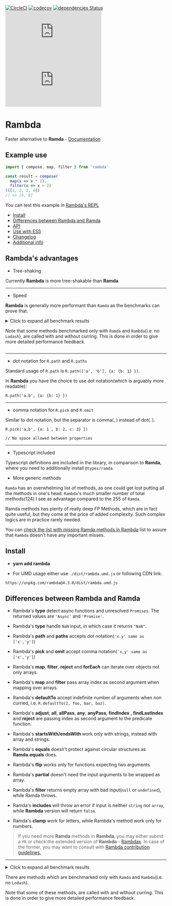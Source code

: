 

[![CircleCI](https://circleci.com/gh/selfrefactor/rambda/tree/master.svg?style=svg)](https://circleci.com/gh/selfrefactor/rambda/tree/master)
[![codecov](https://codecov.io/gh/selfrefactor/rambda/branch/master/graph/badge.svg)](https://codecov.io/gh/selfrefactor/rambda)
[![dependencies Status](https://david-dm.org/selfrefactor/rambda/status.svg)](https://david-dm.org/selfrefactor/rambda)
![Normal size](https://img.badgesize.io/selfrefactor/rambda/master/dist/rambda.js)
![Gzip size](https://img.badgesize.io/selfrefactor/rambda/master/dist/rambda.js?compression=gzip)

# Rambda

Faster alternative to **Ramda** - [Documentation](https://selfrefactor.github.io/rambda/#/)

## Example use

```javascript
import { compose, map, filter } from 'rambda'

const result = compose(
  map(x => x * 2),
  filter(x => x > 2)
)([1, 2, 3, 4])
// => [6, 8]
```

You can test this example in <a href="https://rambda.now.sh?const%20result%20%3D%20R.compose(%0A%20%20R.map(x%20%3D%3E%20x%20*%202)%2C%0A%20%20R.filter(x%20%3D%3E%20x%20%3E%202)%0A)(%5B1%2C%202%2C%203%2C%204%5D)%0A%0A%2F%2F%20%3D%3E%20%5B6%2C%208%5D">Rambda's REPL</a>

* [Install](#install)
* [Differences between Rambda and Ramda](#differences-between-rambda-and-ramda)
* [API](#api)
* [Use with ES5](#use-with-es5)
* [Changelog](#changelog)
* [Additional info](#additional-info)

## Rambda's advantages

- Tree-shaking

Currently **Rambda** is more tree-shakable than **Ramda**

---

- Speed

**Rambda** is generally more performant than `Ramda` as the benchmarks can prove that.

<details>

<summary>
Click to expand all benchmark results

Note that some methods benchmarked only with `Ramda` and `Rambda`(i.e. no `Lodash`), are called with and without curring. This is done in order to give more detailed performance feedback.

</summary>

method | Rambda | Ramda | Lodash
--- |--- | --- | ---
 *add* | 🚀 Fastest | 28.16% slower | 76.17% slower
 *adjust* | 🚀 Fastest | 2.8% slower | 🔳
 *all* | 🚀 Fastest | 89.64% slower | 🔳
 *allPass* | 🚀 Fastest | 98.48% slower | 🔳
 *any* | 🚀 Fastest | 92.1% slower | 29.4% slower
 *anyPass* | 🚀 Fastest | 98.67% slower | 🔳
 *append* | 🚀 Fastest | 85.14% slower | 🔳
 *applySpec* | 🚀 Fastest | 82.9% slower | 🔳
 *assoc* | 76.71% slower | 63.5% slower | 🚀 Fastest
 *clone* | 🚀 Fastest | 93.55% slower | 88.95% slower
 *compose* | 🚀 Fastest | 95.09% slower | 79.91% slower
 *curry* | 🚀 Fastest | 42.95% slower | 🔳
 *defaultTo* | 🚀 Fastest | 41.61% slower | 🔳
 *drop* | 🚀 Fastest | 89.2% slower | 🔳
 *dropLast* | 🚀 Fastest | 91.53% slower | 🔳
 *equals* | 🚀 Fastest | 84.87% slower | 59.82% slower
 *filter* | 🚀 Fastest | 72.63% slower | 11.78% slower
 *find* | 🚀 Fastest | 47.89% slower | 60.19% slower
 *findIndex* | 🚀 Fastest | 90.6% slower | 84.75% slower
 *flatten* | 10.31% slower | 96.42% slower | 🚀 Fastest
 *ifElse* | 🚀 Fastest | 23.16% slower | 🔳
 *includes* | 🚀 Fastest | 66.8% slower | 🔳
 *indexOf* | 🚀 Fastest | 69.38% slower | 0.64% slower
 *init* | 🚀 Fastest | 94.17% slower | 2.63% slower
 *is* | 🚀 Fastest | 44.05% slower | 🔳
 *isEmpty* | 37.68% slower | 92.85% slower | 🚀 Fastest
 *last* | 🚀 Fastest | 99.02% slower | 3.5% slower
 *lastIndexOf* | 🚀 Fastest | 45.56% slower | 🔳
 *map* | 🚀 Fastest | 87.72% slower | 23.59% slower
 *match* | 🚀 Fastest | 52.01% slower | 🔳
 *merge* | 🚀 Fastest | 29.34% slower | 67.66% slower
 *none* | 🚀 Fastest | 66.57% slower | 🔳
 *omit* | 🚀 Fastest | 72.93% slower | 97.97% slower
 *over* | 🚀 Fastest | 56.26% slower | 🔳
 *path* | 0.34% slower | 52.76% slower | 🚀 Fastest
 *pick* | 🚀 Fastest | 24.06% slower | 88.13% slower
 *prop* | 🚀 Fastest | 94.38% slower | 🔳
 *propEq* | 🚀 Fastest | 90.34% slower | 🔳
 *range* | 🚀 Fastest | 63.45% slower | 50.56% slower
 *reduce* | 71.84% slower | 84.24% slower | 🚀 Fastest
 *repeat* | 55.51% slower | 83.45% slower | 🚀 Fastest
 *replace* | 🚀 Fastest | 35.85% slower | 4.98% slower
 *set* | 🚀 Fastest | 57.61% slower | 🔳
 *sort* | 🚀 Fastest | 28.43% slower | 🔳
 *sortBy* | 🚀 Fastest | 16.52% slower | 72.48% slower
 *split* | 🚀 Fastest | 56.27% slower | 28.78% slower
 *splitEvery* | 🚀 Fastest | 74.75% slower | 🔳
 *take* | 🚀 Fastest | 96% slower | 26.07% slower
 *takeLast* | 🚀 Fastest | 96.37% slower | 28.53% slower
 *test* | 🚀 Fastest | 86.86% slower | 🔳
 *type* | 19.76% slower | 🚀 Fastest | 🔳
 *uniq* | 99.56% slower | 96.54% slower | 🚀 Fastest
 *update* | 🚀 Fastest | 87.94% slower | 🔳
 *view* | 🚀 Fastest | 69.35% slower | 🔳

</details>

---

- dot notation for `R.path` and `R.paths`

Standard usage of `R.path` is `R.path(['a', 'b'], {a: {b: 1} })`.

In **Rambda** you have the choice to use dot notation(which is arguably more readable):

```
R.path('a.b', {a: {b: 1} })
```

---

- comma notation for `R.pick` and `R.omit`

Similar to dot notation, but the separator is comma(`,`) instead of dot(`.`).

```
R.pick('a,b', {a: 1 , b: 2, c: 3} })

// No space allowed between properties
```

---

- Typescript included

Typescript definitions are included in the library, in comparison to **Ramda**, where you need to additionally install `@types/ramda`.

- More generic methods

`Ramda` has an overwhelming list of methods, as one could get lost putting all the methods in one's head. `Rambda`'s much smaller number of total methods(124) I see as advantage compared to the 255 of `Ramda`.

Ramda methods has plenty of really deep FP Methods, which are in fact quite useful, but they come at the price of added complexity. Such complex logics are in practice rarely needed.

You can [check the list with missing  Ramda methods in Rambda](https://github.com/selfrefactor/rambda/blob/master/files/ramdaMissing.md)  list to assure that `Rambda` doesn't have any important misses.

## Install

- **yarn add rambda**

- For UMD usage either use `./dist/rambda.umd.js` or following CDN link:

```
https://unpkg.com/rambda@4.3.0/dist/rambda.umd.js
```

## Differences between Rambda and Ramda

- Rambda's **type** detect async functions and unresolved `Promises`. The returned values are `'Async'` and `'Promise'`.

- Rambda's **type** handle `NaN` input, in which case it returns `"NaN"`.

- Rambda's **path** and **paths** accepts dot notation(`'x.y' same as ['x','y']`)

- Rambda's **pick** and **omit** accept comma notation(`'x,y' same as ['x','y']`)

- Rambda's **map**, **filter**, **reject** and **forEach** can iterate over objects not only arrays.

- Rambda's **map** and **filter** pass array index as second argument when mapping over arrays.

- Rambda's **defaultTo** accept indefinite number of arguments when non curried, i.e. `R.defaultTo(2, foo, bar, baz)`.

- Rambda's **adjust**, **all**, **allPass**, **any**, **anyPass**, **findIndex** , **findLastIndex** and **reject** are passing index as second argument to the predicate function.

- Rambda's **startsWith/endsWith** work only with strings, instead with array and strings.

- Rambda's **equals** doesn't protect against circular structures as **Ramda.equals** does.

- Rambda's **flip** works only for functions expecting two arguments.

- Rambda's **partial** doesn't need the input arguments to be wrapped as array.

- Rambda's **filter** returns empty array with bad input(`null` or `undefined`), while Ramda throws.

- Ramda's **includes** will throw an error if input is neither `string` nor `array`, while **Rambda** version will return `false`.

- Ramda's **clamp** work for letters, while Rambda's method work only for numbers.

> If you need more **Ramda** methods in **Rambda**, you may either submit a `PR` or check the extended version of **Rambda** - [Rambdax](https://github.com/selfrefactor/rambdax). In case of the former, you may want to consult with [Rambda contribution guidelines.](CONTRIBUTING.md)

---


<details>

<summary>
Click to expand all benchmark results

There are methods which are benchmarked only with `Ramda` and `Rambda`(i.e. no `Lodash`).

Note that some of these methods, are called with and without curring. This is done in order to give more detailed performance feedback.

</summary>

 *add* | 🚀 Fastest | 28.16% slower | 76.17% slower
 *adjust* | 🚀 Fastest | 2.8% slower | 🔳
 *all* | 🚀 Fastest | 89.64% slower | 🔳
 *allPass* | 🚀 Fastest | 98.48% slower | 🔳
 *any* | 🚀 Fastest | 92.1% slower | 29.4% slower
 *anyPass* | 🚀 Fastest | 98.67% slower | 🔳
 *append* | 🚀 Fastest | 85.14% slower | 🔳
 *applySpec* | 🚀 Fastest | 82.9% slower | 🔳
 *assoc* | 76.71% slower | 63.5% slower | 🚀 Fastest
 *clone* | 🚀 Fastest | 93.55% slower | 88.95% slower
 *compose* | 🚀 Fastest | 95.09% slower | 79.91% slower
 *converge* | 72.48% slower | 🚀 Fastest | 🔳
 *curry* | 🚀 Fastest | 42.95% slower | 🔳
 *curryN* | 🚀 Fastest | 22.07% slower | 🔳
 *defaultTo* | 🚀 Fastest | 41.61% slower | 🔳
 *drop* | 🚀 Fastest | 89.2% slower | 🔳
 *dropLast* | 🚀 Fastest | 91.53% slower | 🔳
 *equals* | 🚀 Fastest | 84.87% slower | 59.82% slower
 *filter* | 🚀 Fastest | 72.63% slower | 11.78% slower
 *find* | 🚀 Fastest | 47.89% slower | 60.19% slower
 *findIndex* | 🚀 Fastest | 90.6% slower | 84.75% slower
 *flatten* | 10.31% slower | 96.42% slower | 🚀 Fastest
 *ifElse* | 🚀 Fastest | 23.16% slower | 🔳
 *includes* | 🚀 Fastest | 66.8% slower | 🔳
 *indexOf* | 🚀 Fastest | 69.38% slower | 0.64% slower
 *init* | 🚀 Fastest | 94.17% slower | 2.63% slower
 *is* | 🚀 Fastest | 44.05% slower | 🔳
 *isEmpty* | 37.68% slower | 92.85% slower | 🚀 Fastest
 *last* | 🚀 Fastest | 99.02% slower | 3.5% slower
 *lastIndexOf* | 🚀 Fastest | 45.56% slower | 🔳
 *map* | 🚀 Fastest | 87.72% slower | 23.59% slower
 *match* | 🚀 Fastest | 52.01% slower | 🔳
 *merge* | 🚀 Fastest | 29.34% slower | 67.66% slower
 *none* | 🚀 Fastest | 66.57% slower | 🔳
 *omit* | 🚀 Fastest | 72.93% slower | 97.97% slower
 *over* | 🚀 Fastest | 56.26% slower | 🔳
 *path* | 0.34% slower | 52.76% slower | 🚀 Fastest
 *pick* | 🚀 Fastest | 24.06% slower | 88.13% slower
 *prop* | 🚀 Fastest | 94.38% slower | 🔳
 *propEq* | 🚀 Fastest | 90.34% slower | 🔳
 *range* | 🚀 Fastest | 63.45% slower | 50.56% slower
 *reduce* | 71.84% slower | 84.24% slower | 🚀 Fastest
 *repeat* | 55.51% slower | 83.45% slower | 🚀 Fastest
 *replace* | 🚀 Fastest | 35.85% slower | 4.98% slower
 *set* | 🚀 Fastest | 57.61% slower | 🔳
 *sort* | 🚀 Fastest | 28.43% slower | 🔳
 *sortBy* | 🚀 Fastest | 16.52% slower | 72.48% slower
 *split* | 🚀 Fastest | 56.27% slower | 28.78% slower
 *splitEvery* | 🚀 Fastest | 74.75% slower | 🔳
 *take* | 🚀 Fastest | 96% slower | 26.07% slower
 *takeLast* | 🚀 Fastest | 96.37% slower | 28.53% slower
 *test* | 🚀 Fastest | 86.86% slower | 🔳
 *type* | 19.76% slower | 🚀 Fastest | 🔳
 *uniq* | 99.56% slower | 96.54% slower | 🚀 Fastest
 *update* | 🚀 Fastest | 87.94% slower | 🔳
 *view* | 🚀 Fastest | 69.35% slower | 🔳

<details>


## API

### add

> add(a: number, b: number): number

It adds `a` and `b`. It doesn't work with strings, as the inputs are parsed to numbers before calculation.

```javascript
R.add(2, 3) // =>  5
```

> Note
It doesn't work with strings

### adjust

> adjust<T>(index: number, replaceFn: (a: T) => T, list: ReadonlyArray<T>): T[]

It replaces `index` in array `list` with the result of `replaceFn(arr[i])`.

```javascript
R.adjust(
  0,
  a => a + 1,
  [0, 100]
) // => [1, 100]
```


<details>

<summary>

Rambda.adjust failed spec against **Ramda.adjust** 

> Reason for the failure: ramda accepts an array-like object

</summary>

var R = require('../../../../dist/rambda.js');
var eq = require('./shared/eq');

describe('adjust', function() {
  it('accepts an array-like object', function() {
    function args() {
      return arguments;
    }
    eq(R.adjust(2, R.add(1), args(0, 1, 2, 3)), [0, 1, 3, 3]);
  });
});

<details>


### all

> all<T>(predicate: (x: T) => boolean, list: ReadonlyArray<T>): boolean

It returns `true`, if all members of array `list` returns `true`, when applied as argument to `predicate` function.

```javascript
const list = [ 0, 1, 2, 3, 4 ]
const predicate = x => x > -1

const result = R.all(fn, arr)
// => true
```

### allPass

> allPass<T>(predicates: ((x: T) => boolean)[]): (input: T) => boolean

### always

> always<T>(x: T): () => T

### and

> and<T extends { and?: ((...a: readonly any[]) => any)

### any

> any<T>(fn: (x: T, i: number) => boolean, arr: ReadonlyArray<T>): boolean

### anyPass

> anyPass<T>(preds: ReadonlyArray<SafePred<T>>): SafePred<T>

### append

> append<T>(el: T, list: ReadonlyArray<T>): T[]

### applySpec

> applySpec<Obj extends Record<string, (...args: readonly any[]) => any>>(
  obj: Obj
): (
    ...args: Parameters<ValueOfRecord<Obj>>
  ) => { [Key in keyof Obj]: ReturnType<Obj[Key]> }

### assoc

> assoc<T, U, K extends string>(prop: K, value: T, obj: U): Record<K, T> & U

### assocPath

> assocPath<T, U>(path: Path, val: T, obj: U): U

### both

> both(pred1: Pred, pred2: Pred): Pred

### clamp

> clamp(min: number, max: number, input: number): number

### clone

> clone<T>(value: T): T

### complement

> complement(pred: (...args: any[]) => boolean): (...args: any[]) => boolean

### compose

> compose<T1>(fn0: () => T1): () => T1

### concat

> concat<T>(x: ReadonlyArray<T>, y: ReadonlyArray<T>): T[]

### cond

> cond(fns: [Pred, (...a: readonly any[]) => any][]): (...a: readonly any[]) => any

### curry

> curry<F extends (...args: any) => any>(f: F): FToolbelt.Curry<F>

### dec

> dec(n: number): number

### defaultTo

> defaultTo<T>(defaultValue: T): (...inputArguments: (T | null | undefined)[]) => T

### difference

> difference<T>(list1: ReadonlyArray<T>, list2: ReadonlyArray<T>): T[]

### dissoc

> dissoc<T>(prop: string, obj: any): T

### divide

> divide(a: number, b: number): number

### drop

> drop<T>(howManyToDrop: number, arrOrStr: ReadonlyArray<T>): T[]

### dropLast

> dropLast<T>(howManyToDrop: number, arrOrStr: ReadonlyArray<T>): T[]

### either

> either(pred1: Pred, pred2: Pred): Pred

### endsWith

> endsWith(a: string, list: string): boolean

### equals

> equals<T>(a: T, b: T): boolean

### F

> F(): boolean

### filter

> filter<T>(filterFn: FilterFunctionArray<T>): (x: T[]) => T[]

### find

> find<T>(findFn: (a: T) => boolean, arr: ReadonlyArray<T>): T | undefined

### findIndex

> findIndex<T>(findFn: (a: T) => boolean, arr: ReadonlyArray<T>): number

### flatten

> flatten<T>(x: ReadonlyArray<T> | ReadonlyArray<T[]> | ReadonlyArray<ReadonlyArray<T>>): T[]

### flip

> flip<T, U, TResult>(fn: (arg0: T, arg1: U) => TResult): (arg1: U, arg0?: T) => TResult

### forEach

> forEach<T>(fn: (x: T) => void, list: T[]): T[]

### fromPairs

> fromPairs<V>(pairs: KeyValuePair<string, V>[]): { [index: string]: V }

### groupBy

> groupBy<T>(fn: (a: T) => string, list: ReadonlyArray<T>): { [index: string]: T[] }

### groupWith

> groupWith<T>(fn: (x: T, y: T) => boolean): (list: ReadonlyArray<T>) => T[][]

### has

> has<T>(prop: string, obj: T): boolean

### head

> head<T>(arrOrStr: T[]): T | undefined

### identical

> identical<T>(a: T, b: T): boolean

### identity

> identity<T>(x: T): T

### ifElse

> ifElse(fn: Pred, onTrue: Arity1Fn, onFalse: Arity1Fn): Arity1Fn

### inc

> inc(n: number): number

### includes

> includes(valueToFind: string, input: ReadonlyArray<string> | string): boolean

### indexBy

> indexBy<T>(condition: (a: T) => string, arr: ReadonlyArray<T>): { [key: string]: T }

### indexOf

> indexOf<T>(target: T, arr: ReadonlyArray<T>): number

### init

> init<T>(arrOrStr: ReadonlyArray<T>): T[]

### intersection

> intersection<T>(list1: ReadonlyArray<T>, list2: ReadonlyArray<T>): T[]

### intersperse

> intersperse<T>(separator: T, list: ReadonlyArray<T>): T[]

### is

> is(xPrototype: any, x: any): boolean

### isEmpty

> isEmpty<T>(input: T): boolean

### isNil

> isNil(x: any): x is null | undefined

### join

> join(x: string, xs: ReadonlyArray<any>): string

### keys

> keys<T extends object>(x: T): (keyof T)[]

### last

> last<T>(arrOrStr: T[]): T | undefined

### lastIndexOf

> lastIndexOf<T>(x: T, arr: ReadonlyArray<T>): number

### length

> length<T>(list: ReadonlyArray<T>): number

### lens

> lens<T, U, V>(getter: (s: T) => U, setter: (a: U, s: T) => V): Lens

### lensIndex

> lensIndex(n: number): Lens

### lensProp

> lensProp(str: string): {
  <T, U>(obj: T): U

### map

> map<T, U>(mapFn: MapFunctionObject<T, U>, x: Dictionary<T>): Dictionary<U>

### match

> match(regexp: RegExp, str: string): any[]

### max

> max<T extends Ord>(a: T, b: T): T

### maxBy

> maxBy<T>(keyFn: (a: T) => Ord, a: T, b: T): T

### mean

> mean(list: ReadonlyArray<number>): number

### median

> median(list: ReadonlyArray<number>): number

### merge

> merge<T1, T2>(a: T1, b: T2): Merge<T2, T1>

### min

> min<T extends Ord>(a: T, b: T): T

### minBy

> minBy<T>(keyFn: (a: T) => Ord, a: T, b: T): T

### modulo

> modulo(a: number, b: number): number

### multiply

> multiply(a: number, b: number): number

### negate

> negate(a: number): number

### none

> none<T>(fn: (a: T) => boolean, list: ReadonlyArray<T>): boolean

### not

> not(x: any): boolean

### nth

> nth<T>(n: number, list: ReadonlyArray<T>): T | undefined

### omit

> omit<T>(propsToOmit: string | string[], obj: Dictionary<T>): Dictionary<T>

### over

> over<T>(lens: Lens, fn: Arity1Fn, value: T): T

### partial

> partial<V0, V1, T>(fn: (x0: V0, x1: V1) => T, x0: V0): (x1: V1) => T

### path

> path<Input, T>(pathToSearch: string | string[], obj: Input): T | undefined

### pathOr

> pathOr<T>(defaultValue: T, pathToSearch: Path, obj: any): T

### paths

> paths<Input, T>(pathsToSearch: (string | string[])[], obj: Input): (T | undefined)[]

### pick

> pick<T>(propsToPick: string | string[], obj: Dictionary<T>): Dictionary<T>

### pickAll

> pickAll<T, U>(names: ReadonlyArray<string>, obj: T): U

### pipe

> pipe<T1>(fn0: () => T1): () => T1

### pluck

> pluck<T>(property: number, arr: ReadonlyArray<T>): T

### prepend

> prepend<T>(x: T, arr: ReadonlyArray<T>): T[]

### product

> product(list: ReadonlyArray<number>): number

### prop

> prop<P extends keyof T, T>(propToFind: P, obj: T): T[P]

### propEq

> propEq<T>(propToFind: string | number, valueToMatch: T, obj: any): boolean

### propIs

> propIs<P extends keyof T, T>(type: any, name: P, obj: T): boolean

### propOr

> propOr<T, U, V>(val: T, p: string, obj: U): V

### range

> range(start: number, end: number): number[]

### reduce

> reduce<T, TResult>(fn: (acc: TResult, elem: T, i: number) => TResult, acc: TResult, list: ReadonlyArray<T>): TResult

### reject

> reject<T>(filterFn: FilterFunctionArray<T>): (x: T[]) => T[]

### repeat

> repeat<T>(a: T, n: number): T[]

### replace

> replace(strOrRegex: RegExp | string, replacer: string, str: string): string

### reverse

> reverse<T>(list: ReadonlyArray<T>): T[]

### set

> set<T, U>(lens: Lens, a: U, obj: T): T

### slice

> slice(a: number, b: number, list: string): string

### sort

> sort<T>(sortFn: (a: T, b: T) => number, arr: ReadonlyArray<T>): T[]

### sortBy

> sortBy<T>(sortFn: (a: T) => Ord, arr: ReadonlyArray<T>): T[]

### split

> split(sep: string | RegExp): (str: string) => string[]

### splitEvery

> splitEvery<T>(a: number, list: ReadonlyArray<T>): T[][]

### startsWith

> startsWith(a: string, list: string): boolean

### subtract

> subtract(a: number, b: number): number

### sum

> sum(list: ReadonlyArray<number>): number

### symmetricDifference

> symmetricDifference<T>(list1: ReadonlyArray<T>, list2: ReadonlyArray<T>): T[]

### T

> T(): boolean

### tail

> tail<T>(arrOrStr: ReadonlyArray<T>): T[]

### take

> take<T>(num: number, arrOrStr: ReadonlyArray<T>): T[]

### takeLast

> takeLast<T>(num: number, arrOrStr: ReadonlyArray<T>): T[]

### tap

> tap<T>(fn: (a: T) => any, value: T): T

### test

> test(regExpression: RegExp): (str: string) => boolean

### times

> times<T>(fn: (i: number) => T, n: number): T[]

### toLower

> toLower(str: string): string

### toPairs

> toPairs<S>(obj: { [k: string]: S } | { [k: number]: S }): [string, S][]

### toString

> toString<T>(val: T): string

### toUpper

> toUpper(str: string): string

### transpose

> transpose<T>(list: T[][]): T[][]

### trim

> trim(str: string): string

### type

> type(val: any): "Object" | "Number" | "Boolean" | "String" | "Null" | "Array" | "Function" | "Undefined" | "Async" | "Promise" | "RegExp" | "NaN"

### uniq

> uniq<T>(arr: ReadonlyArray<T>): T[]

### uniqWith

> uniqWith<T, U>(fn: (x: T, y: T) => boolean, arr: ReadonlyArray<T>): T[]

### update

> update<T>(index: number, value: T, list: ReadonlyArray<T>): T[]

### values

> values<T extends object, K extends keyof T>(obj: T): T[K][]

### view

> view<T, U>(lens: Lens): (obj: T) => U

### without

> without<T>(list1: ReadonlyArray<T>, list2: ReadonlyArray<T>): T[]

### xor

> xor(a: boolean, b: boolean): boolean

### zip

> zip<K, V>(list1: ReadonlyArray<K>, list2: ReadonlyArray<V>): KeyValuePair<K, V>[]

### zipObj

> zipObj<T>(keys: ReadonlyArray<string>, values: ReadonlyArray<T>): { [index: string]: T }

